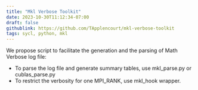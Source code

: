 ```yaml
---
title: "Mkl Verbose Toolkit"
date: 2023-10-30T11:12:34-07:00
draft: false
githublink: https://github.com/TApplencourt/mkl-verbose-toolkit
tags: sycl, python, mkl
---
```


We propose script to facilitate the generation and the parsing of Math Verbose log file:
* To parse the log file and generate summary tables, use mkl_parse.py or cublas_parse.py
* To restrict the verbosity for one MPI_RANK, use mkl_hook wrapper.

